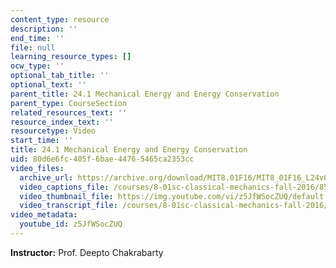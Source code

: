 ```yaml
---
content_type: resource
description: ''
end_time: ''
file: null
learning_resource_types: []
ocw_type: ''
optional_tab_title: ''
optional_text: ''
parent_title: 24.1 Mechanical Energy and Energy Conservation
parent_type: CourseSection
related_resources_text: ''
resource_index_text: ''
resourcetype: Video
start_time: ''
title: 24.1 Mechanical Energy and Energy Conservation
uid: 80d6e6fc-405f-6bae-4476-5465ca2353cc
video_files:
  archive_url: https://archive.org/download/MIT8.01F16/MIT8_01F16_L24v01_360p.mp4
  video_captions_file: /courses/8-01sc-classical-mechanics-fall-2016/8513b092b1365fef8185b1d9db62964d_z5JfWSocZUQ.vtt
  video_thumbnail_file: https://img.youtube.com/vi/z5JfWSocZUQ/default.jpg
  video_transcript_file: /courses/8-01sc-classical-mechanics-fall-2016/7208b870ab600ad006f7543bd62d015d_z5JfWSocZUQ.pdf
video_metadata:
  youtube_id: z5JfWSocZUQ
---
```


**Instructor:** Prof. Deepto Chakrabarty